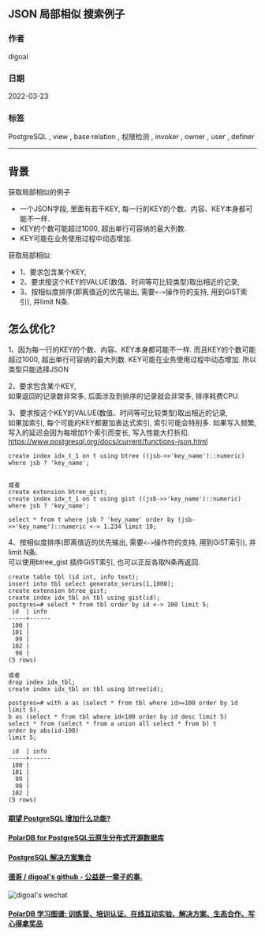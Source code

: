## JSON 局部相似 搜索例子   
      
### 作者              
digoal              
              
### 日期              
2022-03-23             
              
### 标签              
PostgreSQL , view , base relation , 权限检测 , invoker , owner , user , definer          
              
----              
              
## 背景         
  
获取局部相似的例子   
  
- 一个JSON字段, 里面有若干KEY, 每一行的KEY的个数、内容、KEY本身都可能不一样.   
- KEY的个数可能超过1000, 超出单行可容纳的最大列数.   
- KEY可能在业务使用过程中动态增加.    
  
获取局部相似:   
- 1、要求包含某个KEY,   
- 2、要求按这个KEY的VALUE(数值、时间等可比较类型)取出相近的记录,   
- 3、按相似度排序(即离值近的优先输出, 需要`<->`操作符的支持, 用到GiST索引), 并limit N条.   
    
  
## 怎么优化?  
  
1、因为每一行的KEY的个数、内容、KEY本身都可能不一样. 而且KEY的个数可能超过1000, 超出单行可容纳的最大列数. KEY可能在业务使用过程中动态增加.  所以类型只能选择JSON   
  
2、要求包含某个KEY,   
如果返回的记录数非常多, 后面涉及到排序的记录就会非常多, 排序耗费CPU.     
  
3、要求按这个KEY的VALUE(数值、时间等可比较类型)取出相近的记录,   
如果加索引, 每个可能的KEY都要加表达式索引, 索引可能会特别多. 如果写入频繁, 写入的延迟会因为每增加1个索引而变长, 写入性能大打折扣.   
https://www.postgresql.org/docs/current/functions-json.html  
```  
create index idx_t_1 on t using btree ((jsb->>'key_name')::numeric) where jsb ? 'key_name';  
  
  
或者  
create extension btree_gist;  
create index idx_t_1 on t using gist ((jsb->>'key_name')::numeric) where jsb ? 'key_name';  
  
select * from t where jsb ? 'key_name' order by (jsb->>'key_name')::numeric <-> 1.234 limit 10;  
```  
  
4、按相似度排序(即离值近的优先输出, 需要`<->`操作符的支持, 用到GiST索引), 并limit N条.   
可以使用btree_gist 插件GiST索引, 也可以正反各取N条再返回.   
  
```  
create table tbl (id int, info text);  
insert into tbl select generate_series(1,1000);  
create extension btree_gist;  
create index idx_tbl on tbl using gist(id);  
postgres=# select * from tbl order by id <-> 100 limit 5;  
 id  | info   
-----+------  
 100 |   
 101 |   
  99 |   
 102 |   
  98 |   
(5 rows)  
  
或者  
drop index idx_tbl;  
create index idx_tbl on tbl using btree(id);    
  
postgres=# with a as (select * from tbl where id>=100 order by id limit 5),   
b as (select * from tbl where id<100 order by id desc limit 5)   
select * from (select * from a union all select * from b) t   
order by abs(id-100)    
limit 5;  
  
 id  | info   
-----+------  
 100 |   
 101 |   
  99 |   
  98 |   
 102 |   
(5 rows)  
```  
  
    
  
#### [期望 PostgreSQL 增加什么功能?](https://github.com/digoal/blog/issues/76 "269ac3d1c492e938c0191101c7238216")
  
  
#### [PolarDB for PostgreSQL云原生分布式开源数据库](https://github.com/ApsaraDB/PolarDB-for-PostgreSQL "57258f76c37864c6e6d23383d05714ea")
  
  
#### [PostgreSQL 解决方案集合](https://yq.aliyun.com/topic/118 "40cff096e9ed7122c512b35d8561d9c8")
  
  
#### [德哥 / digoal's github - 公益是一辈子的事.](https://github.com/digoal/blog/blob/master/README.md "22709685feb7cab07d30f30387f0a9ae")
  
  
![digoal's wechat](../pic/digoal_weixin.jpg "f7ad92eeba24523fd47a6e1a0e691b59")
  
  
#### [PolarDB 学习图谱: 训练营、培训认证、在线互动实验、解决方案、生态合作、写心得拿奖品](https://www.aliyun.com/database/openpolardb/activity "8642f60e04ed0c814bf9cb9677976bd4")
  
